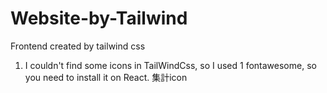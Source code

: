# Website-by-Tailwind
Frontend created by tailwind css

<i class="far fa-analytics"></i>

1. I couldn't find some icons in TailWindCss, so I used 1 fontawesome, so you need to install it on React.
集計icon